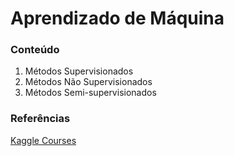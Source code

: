# Aprendizado de Máquina

### Conteúdo

1. Métodos Supervisionados
2. Métodos Não Supervisionados
3. Métodos Semi-supervisionados

### Referências

[Kaggle Courses](https://www.kaggle.com/learn/overview)


